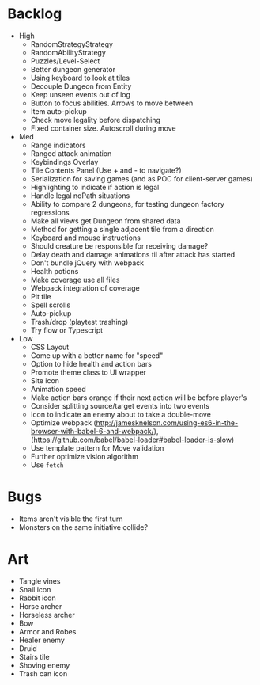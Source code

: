 # Backlog
- High
  - RandomStrategyStrategy
  - RandomAbilityStrategy
  - Puzzles/Level-Select
  - Better dungeon generator
  - Using keyboard to look at tiles
  - Decouple Dungeon from Entity
  - Keep unseen events out of log
  - Button to focus abilities. Arrows to move between
  - Item auto-pickup
  - Check move legality before dispatching
  - Fixed container size. Autoscroll during move
- Med
  - Range indicators
  - Ranged attack animation
  - Keybindings Overlay
  - Tile Contents Panel (Use + and - to navigate?)
  - Serialization for saving games (and as POC for client-server games)
  - Highlighting to indicate if action is legal
  - Handle legal noPath situations
  - Ability to compare 2 dungeons, for testing dungeon factory regressions
  - Make all views get Dungeon from shared data
  - Method for getting a single adjacent tile from a direction
  - Keyboard and mouse instructions
  - Should creature be responsible for receiving damage?
  - Delay death and damage animations til after attack has started
  - Don't bundle jQuery with webpack
  - Health potions
  - Make coverage use all files
  - Webpack integration of coverage
  - Pit tile
  - Spell scrolls
  - Auto-pickup
  - Trash/drop (playtest trashing)
  - Try flow or Typescript
- Low
  - CSS Layout
  - Come up with a better name for "speed"
  - Option to hide health and action bars
  - Promote theme class to UI wrapper
  - Site icon
  - Animation speed
  - Make action bars orange if their next action will be before player's
  - Consider splitting source/target events into two events
  - Icon to indicate an enemy about to take a double-move
  - Optimize webpack (http://jamesknelson.com/using-es6-in-the-browser-with-babel-6-and-webpack/), (https://github.com/babel/babel-loader#babel-loader-is-slow)
  - Use template pattern for Move validation
  - Further optimize vision algorithm
  - Use `fetch`

# Bugs
  - Items aren't visible the first turn
  - Monsters on the same initiative collide?

# Art
  - Tangle vines
  - Snail icon
  - Rabbit icon
  - Horse archer
  - Horseless archer
  - Bow
  - Armor and Robes
  - Healer enemy
  - Druid
  - Stairs tile
  - Shoving enemy
  - Trash can icon
